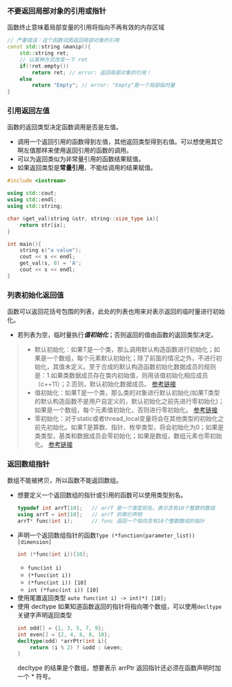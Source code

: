 ### 不要返回局部对象的引用或指针
函数终止意味着局部变量的引用将指向不再有效的内存区域
``` C++
// 严重错误：这个函数试图返回局部对象的引用
const std::string &manip(){
    std::string ret;
    // 以某种方式改变一下 ret
    if(!ret.empty())
        return ret; // error: 返回局部对象的引用！
    else
        return "Empty"; // error: "Empty"是一个局部临时量
}
```

### 引用返回左值
函数的返回类型决定函数调用是否是左值。   
* 调用一个返回引用的函数得到左值，其他返回类型得到右值。可以想使用其它啊左值那样来使用返回引用的函数的调用。
* 可以为返回类似为非常量引用的函数结果赋值。
* 如果返回类型是**常量引用**，不能给调用的结果赋值。

``` C++
#include <iostream>

using std::cout;
using std::endl;
using std::string;

char &get_val(string &str, string::size_type ix){
    return str[ix];
}

int main(){
    string s("a value");
    cout << s << endl;
    get_val(s, 0) = 'A';
    cout << s << endl;
}
```
### 列表初始化返回值
函数可以返回花括号包围的列表，此处的列表也用来对表示返回的临时量进行初始化。
* 若列表为空，临时量执行***值初始化***；否则返回的值由函数的返回类型决定。
> - 默认初始化：如果T是一个类，那么调用默认构造函数进行初始化；如果是一个数组，每个元素默认初始化；除了前面的情况之外，不进行初始化，其值未定义。至于合成的默认构造函数初始化数据成员的规则是：1.如果类数据成员存在类内初始值，则用该值初始化相应成员（c++11）；2.否则，默认初始化数据成员。 [参考链接](http://en.cppreference.com/w/cpp/language/default_initialization)  
> - 值初始化：如果T是一个类，那么类的对象进行默认初始化(如果T类型的默认构造函数不是用户自定义的，默认初始化之前先进行零初始化)；如果是一个数组，每个元素值初始化，否则进行零初始化。  [参考链接](http://en.cppreference.com/w/cpp/language/value_initialization)
> - 零初始化：对于static或者thread_local变量将会在其他类型的初始化之前先初始化。如果T是算数、指针、枚举类型，将会初始化为0；如果是类类型，基类和数据成员会零初始化；如果是数组，数组元素也零初始化。 [参考链接](https://en.cppreference.com/w/cpp/language/zero_initialization)

### 返回数组指针
数组不能被拷贝，所以函数不能返回数组。
- 想要定义一个返回数组的指针或引用的函数可以使用类型别名。
    ``` C++
    typedef int arrT[10];   // arrT 是一个类型别名，表示含有10个整数的数组
    using arrT = int[10];   // arrT 的等价声明
    arrT* func(int i);      // func 返回一个指向含有10个整数数组的指针
    ```
- 声明一个返回数组指针的函数`Type (*function(parameter_list)) [dimension]`   
    ``` C++
    int (*func(int i))[10];
    ```      
    - `func(int i)`
    - `(*func(int i))`
    - `(*func(int i)) [10]`
    - `int (*func(int i)) [10]`
- 使用尾置返回类型
    `auto func(int i) -> int(*) [10];`
- 使用 decltype 
    如果知道函数返回的指针将指向哪个数组，可以使用`decltype`关键字声明返回类型
    ``` C++
    int odd[] = {1, 3, 5, 7, 9};
    int even[] = {2, 4, 6, 8, 10};
    decltype(odd) *arrPtr(int i){
        return (i % 2) ? &odd : &even;
    }
    ```
    decltype 的结果是个数组，想要表示 arrPtr 返回指针还必须在函数声明时加一个 * 符号。
